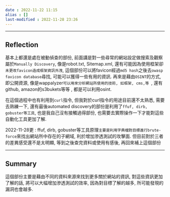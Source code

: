 ```yaml
---
date : 2022-11-22 11:15
alias : []
last-modified : 2022-11-28 23:26
---
```


---

## Reflection
基本上都還是處在被動偵查的部份, 前面講是對一些尋常的網站設定做搜索及觀察屬於`Manually Discovery`, 像是robot.txt, Sitemap.xml, 還有可能因為使用框架卻`未更改favicon造成框架資訊外洩`, 這個部份可以將favicon經過`md5 hash`之後去`owasp favicon database`尋找, 可能可以獲得一些有用的資訊. 再來是藉由`OSINT`的方式, 即公開資源, 像是wappalyzer`可以用來分析網站所使用的技術, 如框架, cms,等 `, 還有github, amazon的s3bukets等等 , 都是可以利用osint.

在這個過程中也有利用到`curl`指令, 但我對於curl指令的用途目前還不太熟悉, 需要去熟練一下, 還有最後automated discovery的部份是利用了`ffuf, dirb, gobuster等工具`, 也是我自己沒有接觸過得部份, 也需要去實際操作一下才能對這些自動化工具更加了解.


2022-11-28更 :
ffuf, dirb, gobuster等工具原理`主要是利用字典檔對目標進行brute-force`來找出網站所中存在的子網域, 利於增加滲透測試的攻擊面. 但目前對於三者的差異感受還不是太明顯, 等到之後查完資料或使用有感後, 再回來補上這個部份


---

## Summary
這個部份主要是藉由不同的資料來源來找到更多關於網站的資訊, 對這些資訊更加了解的話, 將可以大幅增加滲透測試的效率, 因為對目標了解的越多, 所可能發現的漏洞也會越多.

